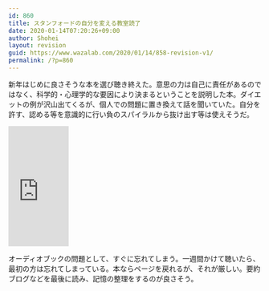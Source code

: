 ```yaml
---
id: 860
title: スタンフォードの自分を変える教室読了
date: 2020-01-14T07:20:26+09:00
author: Shohei
layout: revision
guid: https://www.wazalab.com/2020/01/14/858-revision-v1/
permalink: /?p=860
---
```

新年はじめに良さそうな本を選び聴き終えた。意思の力は自己に責任があるのではなく、科学的・心理学的な要因により決まるということを説明した本。ダイエットの例が沢山出てくるが、個人での問題に置き換えて話を聞いていた。自分を許す、認める等を意識的に行い負のスパイラルから抜け出す等は使えそうだ。

<iframe style="width:120px;height:240px;" marginwidth="0" marginheight="0" scrolling="no" frameborder="0" src="https://rcm-fe.amazon-adsystem.com/e/cm?ref=tf_til&t=linuxlife07-22&m=amazon&o=9&p=8&l=as1&IS2=1&detail=1&asins=4479793631&linkId=63040aae8e9ff41e5934faf4b7566d75&bc1=ffffff&lt1=_blank&fc1=333333&lc1=0066c0&bg1=ffffff&f=ifr">
    </iframe>

オーディオブックの問題として、すぐに忘れてしまう。一週間かけて聴いたら、最初の方は忘れてしまっている。本ならページを戻れるが、それが厳しい。要約ブログなどを最後に読み、記憶の整理をするのが良さそう。